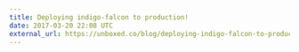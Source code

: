 ```yaml
---
title: Deploying indigo-falcon to production!
date: 2017-03-20 22:08 UTC
external_url: https://unboxed.co/blog/deploying-indigo-falcon-to-production/
---
```

